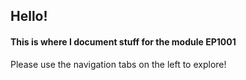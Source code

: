 ## Hello!

#### This is where I document stuff for the module EP1001

Please use the navigation tabs on the left to explore!
